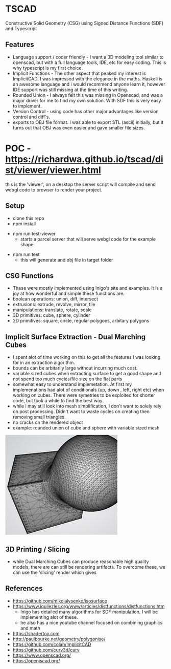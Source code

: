 # TSCAD 
Constructive Solid Geometry (CSG) using Signed Distance Functions (SDF) and Typescript 

## Features
* Language support / coder friendly - I want a 3D modeling tool similar to openscad, but with a full language tools, IDE, etc for easy coding.  This is why typescript is my first choice.
* Implicit Functions - The other aspect that peaked my interest is ImplicitCAD.  I was impressed with the elegance in the maths. Haskell is an awesome language and i would recommend anyone learn it, however IDE support was still missing at the time of this writing.
* Rounded Union - I always felt this was missing in Openscad, and was a major driver for me to find my own solution.  With SDF this is very easy to implement.
* Version Control - using code has other major advantages like version control and diff's.
* exports to OBJ file format.  I was able to export STL (ascii) initially, but it turns out that OBJ was even easier and gave smaller file sizes.

# POC - https://richardwa.github.io/tscad/dist/viewer/viewer.html
this is the 'viewer', on a desktop the server script will compile and send webgl code to browser to render your project.


## Setup
* clone this repo
* npm install

- npm run test-viewer
  - starts a parcel server that will serve webgl code for the example shape
* npm run test
  - this will generate and obj file in target folder

## CSG Functions
 - These were mostly implemented using Inigo's site and examples. It is a joy at how wonderful and simple these functions are.
 - boolean operations: union, diff, intersect
 - extrusions: extrude, revolve, mirror, tile
 - manipulations: translate, rotate, scale
 - 3D primitives: cube, sphere, cylinder
 - 2D primitives: square, circle, regular polygons, arbitary polygons
 

## Implicit Surface Extraction - Dual Marching Cubes
 - I spent alot of time working on this to get all the features I was looking for in an extraction algorithm.
 - bounds can be arbitarily large without incurring much cost.
 - variable sized cubes when extracting surface to get a good shape and not spend too much cycles/file size on the flat parts
 - somewhat easy to understand implemetation.  At first my implemenations had alot of conditionals (up, down , left, right etc) when working on cubes.  There were symetries to be exploited for shorter code, but took a while to find the best way.
 - while i may still look into mesh simplification, I don't want to solely rely on post processing.  Didn't want to waste cycles on creating then removing small triangles.
 - no cracks on the rendered object
 - example: rounded union of cube and sphere with variable sized mesh

![sphere cube](./pics/sphere-cube.jpg?raw=true "sphere cube")

## 3D Printing / Slicing
 - while Dual Marching Cubes can produce reasonable high quality models, there are can still be rendering artifacts. To overcome these, we can use the 'slicing' render which gives

## References
* https://github.com/mikolalysenko/isosurface
* https://www.iquilezles.org/www/articles/distfunctions/distfunctions.htm
  - Inigo has detailed many algorithms for SDF manipulation, I will be implementing alot of these.
  - he also has a nice youtube channel focused on combining graphics and math
* https://shadertoy.com
* http://paulbourke.net/geometry/polygonise/
* https://github.com/colah/ImplicitCAD
* https://github.com/curv3d/curv
* https://www.openscad.org/
* https://openjscad.org/

